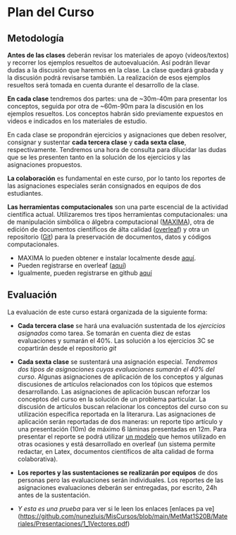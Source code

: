 # Plan del Curso

## Metodología
**Antes de las clases** deberán revisar los materiales de apoyo (videos/textos) y recorrer los ejemplos resueltos de autoevaluación. Así podrán llevar dudas a la discusión que haremos en la clase. La clase quedará grabada y la discusión podrá revisarse también. La realización de esos ejemplos resueltos será tomada en cuenta durante el desarrollo de la clase.

**En cada clase** tendremos dos partes: una de ~30m-40m para presentar los conceptos, seguida por otra de ~60m-90m para la discusión en los ejemplos resueltos. Los conceptos habrán sido previamente expuestos en videos e indicados en los materiales de estudio.

En cada clase se propondrán ejercicios y asignaciones que deben resolver, consignar y sustentar **cada tercera clase** y **cada sexta clase**, respectivamente.  Tendremos una hora de consulta para dilucidar las dudas que se les presenten tanto en la solución de los ejercicios y las asignaciones propuestos.

**La colaboración** es fundamental en este curso, por lo tanto los reportes de las asignaciones especiales serán consignados en equipos de dos estudiantes. 

**Las herramientas computacionales** son una parte escencial de la actividad científica actual. Utilizaremos  tres tipos herramientas computacionales: una de manipulación simbólica o álgebra computacional ([MAXIMA](https://en.wikipedia.org/wiki/Maxima_(software))), otra de edición de documentos científicos de álta calidad ([overleaf](https://en.wikipedia.org/wiki/Overleaf)) y otra un repositorio ([Git](https://en.wikipedia.org/wiki/GitHub)) para la preservación de documentos, datos y códigos computacionales.

+ MAXIMA lo pueden obtener e instalar localmente desde [aquí](http://maxima.sourceforge.net).
+ Pueden registrarse en overleaf ([aquí](https://www.overleaf.com/))  
+ Igualmente, pueden registrarse en github [aquí](https://github.com/)

## Evaluación 
La evaluación de este curso estará organizada de la siguiente forma:

+ **Cada tercera clase** se hará una evaluación sustentada de los *ejercicios asignados* como tarea.  Se tomarán en cuenta diez de estas evaluaciones y sumarán el 40\%. Las solución a los ejercicios 3C se copartirán desde el repositorio *git*

+ **Cada sexta clase** se sustentará una asignación especial. *Tendremos dos tipos de asignaciones cuyas evaluaciones sumarán el 40% del curso*. Algunas asignaciones de aplicación de los conceptos y algunas discusiones de artículos relacionados con los tópicos que estemos desarrollando.  Las asignaciones de aplicación buscan reforzar los conceptos del curso en la solución de un problema particular. La discusión de artículos buscan relacionar los conceptos del curso con su utilización específica reportada en la literarura.  Las asignaciones de aplicación serán reportadas de dos maneras: un reporte tipo artículo y una presentación (10m) de máximo 6 láminas presentadas en 12m. Para presentar el reporte se podrá utilizar [un modelo](https://www.overleaf.com/read/hfqvjnjwngnp) que hemos utilizado en otras ocasiones y está desarrollado en overleaf (un sistema permite redactar, en Latex, documentos científicos de alta calidad de forma colaborativa).

+ **Los reportes y las sustentaciones se realizarán por equipos** de dos personas pero las evaluaciones serán individuales. Los reportes de las asignaciones evaluaciones deberán ser entregadas, por escrito, 24h antes de la sustentación.

+ *Y esta es una prueba* para ver si le leen los enlaces [enlaces pa ve] (https://github.com/nunezluis/MisCursos/blob/main/MetMat1S20B/Materiales/Presentaciones/1_1Vectores.pdf)
